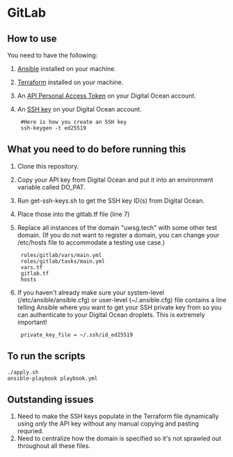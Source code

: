 # GitLab

## How to use

You need to have the following:

1. [Ansible](https://docs.ansible.com/ansible/latest/intro_installation.html) installed on your machine.
2. [Terraform](https://www.terraform.io/downloads.html) installed on your machine.
3. An [API Personal Access Token](https://cloud.digitalocean.com/settings/api/tokens) on your Digital Ocean account.
4. An [SSH key](https://cloud.digitalocean.com/settings/security) on your Digital Ocean account.

        #Here is how you create an SSH key
        ssh-keygen -t ed25519

## What you need to do before running this

1. Clone this repository.
2. Copy your API key from Digital Ocean and put it into an environment variable called DO_PAT.
3. Run get-ssh-keys.sh to get the SSH key ID(s) from Digital Ocean.
4. Place those into the gitlab.tf file (line 7)
5. Replace all instances of the domain "uwsg.tech" with some other test domain. (If you do not want to register a domain, you can change your /etc/hosts file to accommodate a testing use case.)
        
        roles/gitlab/vars/main.yml
        roles/gitlab/tasks/main.yml
        vars.tf
        gitlab.tf
        hosts
6. If you haven't already make sure your system-level (/etc/ansible/ansible.cfg) or user-level (~/.ansible.cfg) file contains a line telling Ansible where you want to get your SSH private key from so you can authenticate to your Digital Ocean droplets. This is extremely important!

        private_key_file = ~/.ssh/id_ed25519

## To run the scripts

    ./apply.sh
    ansible-playbook playbook.yml

## Outstanding issues

1. Need to make the SSH keys populate in the Terraform file dynamically using *only* the API key without any manual copying and pasting requried.
2. Need to centralize how the domain is specified so it's not sprawled out throughout all these files.
